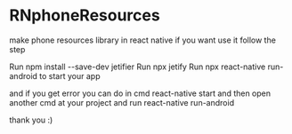 # RNphoneResources
make phone resources library in react native
if you want use it follow the step

Run npm install --save-dev jetifier
Run npx jetify
Run npx react-native run-android to start your app

and if you get error you can do
in cmd react-native start and then open another cmd at your project and run react-native run-android

thank you :)
